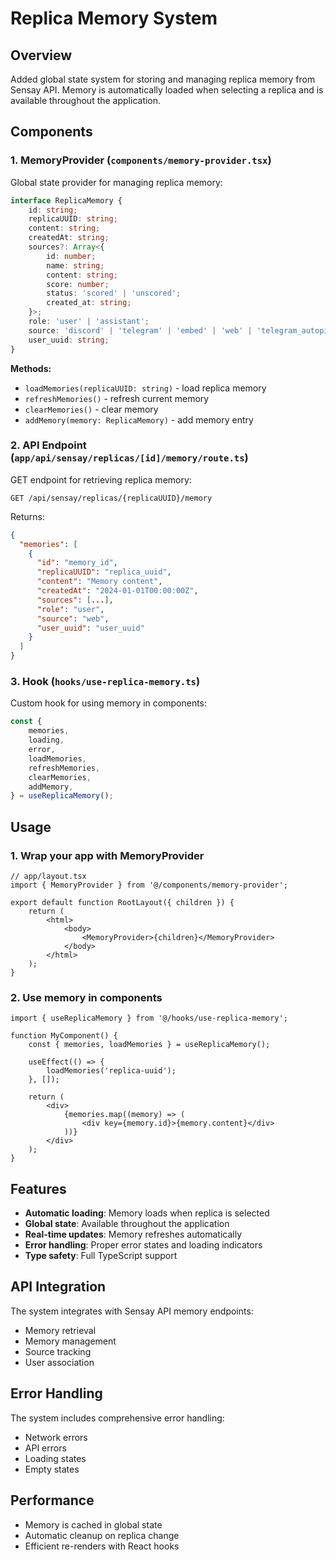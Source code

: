 # Replica Memory System

## Overview

Added global state system for storing and managing replica memory from Sensay API. Memory is automatically loaded when selecting a replica and is available throughout the application.

## Components

### 1. MemoryProvider (`components/memory-provider.tsx`)

Global state provider for managing replica memory:

```typescript
interface ReplicaMemory {
	id: string;
	replicaUUID: string;
	content: string;
	createdAt: string;
	sources?: Array<{
		id: number;
		name: string;
		content: string;
		score: number;
		status: 'scored' | 'unscored';
		created_at: string;
	}>;
	role: 'user' | 'assistant';
	source: 'discord' | 'telegram' | 'embed' | 'web' | 'telegram_autopilot';
	user_uuid: string;
}
```

**Methods:**

- `loadMemories(replicaUUID: string)` - load replica memory
- `refreshMemories()` - refresh current memory
- `clearMemories()` - clear memory
- `addMemory(memory: ReplicaMemory)` - add memory entry

### 2. API Endpoint (`app/api/sensay/replicas/[id]/memory/route.ts`)

GET endpoint for retrieving replica memory:

```
GET /api/sensay/replicas/{replicaUUID}/memory
```

Returns:

```json
{
  "memories": [
    {
      "id": "memory_id",
      "replicaUUID": "replica_uuid",
      "content": "Memory content",
      "createdAt": "2024-01-01T00:00:00Z",
      "sources": [...],
      "role": "user",
      "source": "web",
      "user_uuid": "user_uuid"
    }
  ]
}
```

### 3. Hook (`hooks/use-replica-memory.ts`)

Custom hook for using memory in components:

```typescript
const {
	memories,
	loading,
	error,
	loadMemories,
	refreshMemories,
	clearMemories,
	addMemory,
} = useReplicaMemory();
```

## Usage

### 1. Wrap your app with MemoryProvider

```tsx
// app/layout.tsx
import { MemoryProvider } from '@/components/memory-provider';

export default function RootLayout({ children }) {
	return (
		<html>
			<body>
				<MemoryProvider>{children}</MemoryProvider>
			</body>
		</html>
	);
}
```

### 2. Use memory in components

```tsx
import { useReplicaMemory } from '@/hooks/use-replica-memory';

function MyComponent() {
	const { memories, loadMemories } = useReplicaMemory();

	useEffect(() => {
		loadMemories('replica-uuid');
	}, []);

	return (
		<div>
			{memories.map((memory) => (
				<div key={memory.id}>{memory.content}</div>
			))}
		</div>
	);
}
```

## Features

- **Automatic loading**: Memory loads when replica is selected
- **Global state**: Available throughout the application
- **Real-time updates**: Memory refreshes automatically
- **Error handling**: Proper error states and loading indicators
- **Type safety**: Full TypeScript support

## API Integration

The system integrates with Sensay API memory endpoints:

- Memory retrieval
- Memory management
- Source tracking
- User association

## Error Handling

The system includes comprehensive error handling:

- Network errors
- API errors
- Loading states
- Empty states

## Performance

- Memory is cached in global state
- Automatic cleanup on replica change
- Efficient re-renders with React hooks

